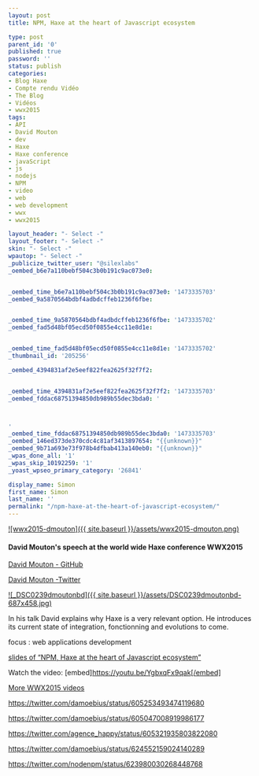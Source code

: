 ```yaml
---
layout: post
title: NPM, Haxe at the heart of Javascript ecosystem

type: post
parent_id: '0'
published: true
password: ''
status: publish
categories:
- Blog Haxe
- Compte rendu Vidéo
- The Blog
- Vidéos
- wwx2015
tags:
- API
- David Mouton
- dev
- Haxe
- Haxe conference
- javaScript
- js
- nodejs
- NPM
- video
- web
- web development
- wwx
- wwx2015

layout_header: "- Select -"
layout_footer: "- Select -"
skin: "- Select -"
wpautop: "- Select -"
_publicize_twitter_user: "@silexlabs"
_oembed_b6e7a110bebf504c3b0b191c9ac073e0: 


_oembed_time_b6e7a110bebf504c3b0b191c9ac073e0: '1473335703'
_oembed_9a5870564bdbf4adbdcffeb1236f6fbe: 


_oembed_time_9a5870564bdbf4adbdcffeb1236f6fbe: '1473335702'
_oembed_fad5d48bf05ecd50f0855e4cc11e8d1e: 


_oembed_time_fad5d48bf05ecd50f0855e4cc11e8d1e: '1473335702'
_thumbnail_id: '205256'

_oembed_4394831af2e5eef822fea2625f32f7f2: 


_oembed_time_4394831af2e5eef822fea2625f32f7f2: '1473335703'
_oembed_fddac68751394850db989b55dec3bda0: '



'
_oembed_time_fddac68751394850db989b55dec3bda0: '1473335703'
_oembed_146ed373de370cdc4c81af3413897654: "{{unknown}}"
_oembed_9b71a693e73f978b4dfbab413a140eb0: "{{unknown}}"
_wpas_done_all: '1'
_wpas_skip_10192259: '1'
_yoast_wpseo_primary_category: '26841'

display_name: Simon
first_name: Simon
last_name: ''
permalink: "/npm-haxe-at-the-heart-of-javascript-ecosystem/"
---
```


[![wwx2015-dmouton]({{ site.baseurl }}/assets/wwx2015-dmouton.png)](https://www.silexlabs.org/wp-content/uploads/2015/07/wwx2015-dmouton.png)

#### David Mouton's speech at the world wide Haxe conference WWX2015



[David Mouton - GitHub](https://github.com/damoebius/)

[David Mouton -Twitter](https://twitter.com/damoebius)

[![_DSC0239dmoutonbd]({{ site.baseurl }}/assets/DSC0239dmoutonbd-687x458.jpg)](https://www.silexlabs.org/wp-content/uploads/2015/07/DSC0239dmoutonbd.jpg)



In his talk David explains why Haxe is a very relevant option. He introduces its current state of integration, fonctionning and evolutions to come.

focus
: web applications development





[slides of “NPM, Haxe at the heart of Javascript ecosystem”](https://prezi.com/gwjzktjor3zf/npm-haxe-at-the-heart-of-javascript-ecosystem/?utm_campaign=share&utm_medium=copy)

Watch the
video: 
[embed]https://youtu.be/YgbxqFx9qak[/embed]

[More WWX2015 videos](https://www.silexlabs.org/wrapping-up-wwx2015/)

https://twitter.com/damoebius/status/605253493474119680

https://twitter.com/damoebius/status/605047008919986177

https://twitter.com/agence_happy/status/605321935803822080

https://twitter.com/damoebius/status/624552159024140289

https://twitter.com/nodenpm/status/623980030268448768

